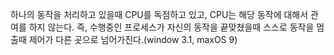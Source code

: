 하나의 동작을 처리하고 있을때 CPU를 독점하고 있고, CPU는 해당 동작에 대해서 관여를 하지 않는다.
즉, 수행중인 프로세스가 자신의 동작을 끝맞쳤을때 스스로 동작을 멈출때 제어가 다른 곳으로 넘어가진다.(window 3.1, maxOS 9)